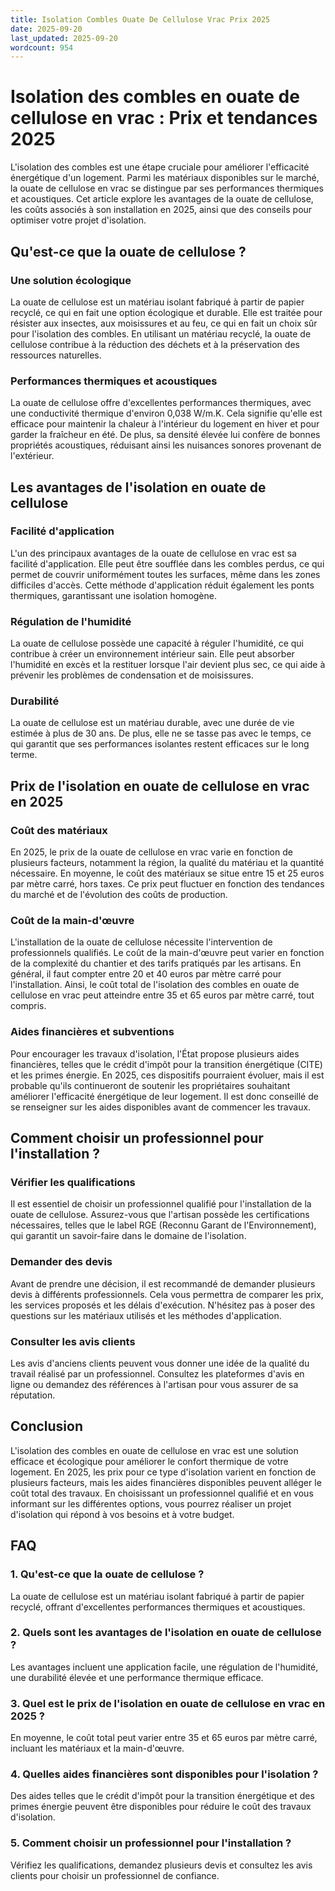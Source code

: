 ```yaml
---
title: Isolation Combles Ouate De Cellulose Vrac Prix 2025
date: 2025-09-20
last_updated: 2025-09-20
wordcount: 954
---
```


# Isolation des combles en ouate de cellulose en vrac : Prix et tendances 2025

L'isolation des combles est une étape cruciale pour améliorer l'efficacité énergétique d'un logement. Parmi les matériaux disponibles sur le marché, la ouate de cellulose en vrac se distingue par ses performances thermiques et acoustiques. Cet article explore les avantages de la ouate de cellulose, les coûts associés à son installation en 2025, ainsi que des conseils pour optimiser votre projet d'isolation.

## Qu'est-ce que la ouate de cellulose ?

### Une solution écologique

La ouate de cellulose est un matériau isolant fabriqué à partir de papier recyclé, ce qui en fait une option écologique et durable. Elle est traitée pour résister aux insectes, aux moisissures et au feu, ce qui en fait un choix sûr pour l'isolation des combles. En utilisant un matériau recyclé, la ouate de cellulose contribue à la réduction des déchets et à la préservation des ressources naturelles.

### Performances thermiques et acoustiques

La ouate de cellulose offre d'excellentes performances thermiques, avec une conductivité thermique d'environ 0,038 W/m.K. Cela signifie qu'elle est efficace pour maintenir la chaleur à l'intérieur du logement en hiver et pour garder la fraîcheur en été. De plus, sa densité élevée lui confère de bonnes propriétés acoustiques, réduisant ainsi les nuisances sonores provenant de l'extérieur.

## Les avantages de l'isolation en ouate de cellulose

### Facilité d'application

L'un des principaux avantages de la ouate de cellulose en vrac est sa facilité d'application. Elle peut être soufflée dans les combles perdus, ce qui permet de couvrir uniformément toutes les surfaces, même dans les zones difficiles d'accès. Cette méthode d'application réduit également les ponts thermiques, garantissant une isolation homogène.

### Régulation de l'humidité

La ouate de cellulose possède une capacité à réguler l'humidité, ce qui contribue à créer un environnement intérieur sain. Elle peut absorber l'humidité en excès et la restituer lorsque l'air devient plus sec, ce qui aide à prévenir les problèmes de condensation et de moisissures.

### Durabilité

La ouate de cellulose est un matériau durable, avec une durée de vie estimée à plus de 30 ans. De plus, elle ne se tasse pas avec le temps, ce qui garantit que ses performances isolantes restent efficaces sur le long terme.

## Prix de l'isolation en ouate de cellulose en vrac en 2025

### Coût des matériaux

En 2025, le prix de la ouate de cellulose en vrac varie en fonction de plusieurs facteurs, notamment la région, la qualité du matériau et la quantité nécessaire. En moyenne, le coût des matériaux se situe entre 15 et 25 euros par mètre carré, hors taxes. Ce prix peut fluctuer en fonction des tendances du marché et de l'évolution des coûts de production.

### Coût de la main-d'œuvre

L'installation de la ouate de cellulose nécessite l'intervention de professionnels qualifiés. Le coût de la main-d'œuvre peut varier en fonction de la complexité du chantier et des tarifs pratiqués par les artisans. En général, il faut compter entre 20 et 40 euros par mètre carré pour l'installation. Ainsi, le coût total de l'isolation des combles en ouate de cellulose en vrac peut atteindre entre 35 et 65 euros par mètre carré, tout compris.

### Aides financières et subventions

Pour encourager les travaux d'isolation, l'État propose plusieurs aides financières, telles que le crédit d'impôt pour la transition énergétique (CITE) et les primes énergie. En 2025, ces dispositifs pourraient évoluer, mais il est probable qu'ils continueront de soutenir les propriétaires souhaitant améliorer l'efficacité énergétique de leur logement. Il est donc conseillé de se renseigner sur les aides disponibles avant de commencer les travaux.

## Comment choisir un professionnel pour l'installation ?

### Vérifier les qualifications

Il est essentiel de choisir un professionnel qualifié pour l'installation de la ouate de cellulose. Assurez-vous que l'artisan possède les certifications nécessaires, telles que le label RGE (Reconnu Garant de l'Environnement), qui garantit un savoir-faire dans le domaine de l'isolation.

### Demander des devis

Avant de prendre une décision, il est recommandé de demander plusieurs devis à différents professionnels. Cela vous permettra de comparer les prix, les services proposés et les délais d'exécution. N'hésitez pas à poser des questions sur les matériaux utilisés et les méthodes d'application.

### Consulter les avis clients

Les avis d'anciens clients peuvent vous donner une idée de la qualité du travail réalisé par un professionnel. Consultez les plateformes d'avis en ligne ou demandez des références à l'artisan pour vous assurer de sa réputation.

## Conclusion

L'isolation des combles en ouate de cellulose en vrac est une solution efficace et écologique pour améliorer le confort thermique de votre logement. En 2025, les prix pour ce type d'isolation varient en fonction de plusieurs facteurs, mais les aides financières disponibles peuvent alléger le coût total des travaux. En choisissant un professionnel qualifié et en vous informant sur les différentes options, vous pourrez réaliser un projet d'isolation qui répond à vos besoins et à votre budget.

## FAQ

### 1. Qu'est-ce que la ouate de cellulose ?

La ouate de cellulose est un matériau isolant fabriqué à partir de papier recyclé, offrant d'excellentes performances thermiques et acoustiques.

### 2. Quels sont les avantages de l'isolation en ouate de cellulose ?

Les avantages incluent une application facile, une régulation de l'humidité, une durabilité élevée et une performance thermique efficace.

### 3. Quel est le prix de l'isolation en ouate de cellulose en vrac en 2025 ?

En moyenne, le coût total peut varier entre 35 et 65 euros par mètre carré, incluant les matériaux et la main-d'œuvre.

### 4. Quelles aides financières sont disponibles pour l'isolation ?

Des aides telles que le crédit d'impôt pour la transition énergétique et des primes énergie peuvent être disponibles pour réduire le coût des travaux d'isolation.

### 5. Comment choisir un professionnel pour l'installation ?

Vérifiez les qualifications, demandez plusieurs devis et consultez les avis clients pour choisir un professionnel de confiance.